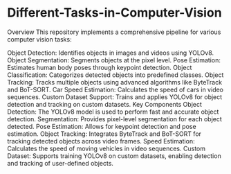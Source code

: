 # Different-Tasks-in-Computer-Vision
Overview
This repository implements a comprehensive pipeline for various computer vision tasks:

Object Detection: Identifies objects in images and videos using YOLOv8.
Object Segmentation: Segments objects at the pixel level.
Pose Estimation: Estimates human body poses through keypoint detection.
Object Classification: Categorizes detected objects into predefined classes.
Object Tracking: Tracks multiple objects using advanced algorithms like ByteTrack and BoT-SORT.
Car Speed Estimation: Calculates the speed of cars in video sequences.
Custom Dataset Support: Trains and applies YOLOv8 for object detection and tracking on custom datasets.
Key Components
Object Detection: The YOLOv8 model is used to perform fast and accurate object detection.
Segmentation: Provides pixel-level segmentation for each object detected.
Pose Estimation: Allows for keypoint detection and pose estimation.
Object Tracking: Integrates ByteTrack and BoT-SORT for tracking detected objects across video frames.
Speed Estimation: Calculates the speed of moving vehicles in video sequences.
Custom Dataset: Supports training YOLOv8 on custom datasets, enabling detection and tracking of user-defined objects.
